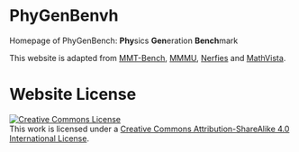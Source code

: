 # PhyGenBenvh
Homepage of PhyGenBench: **Phy**sics **Gen**eration **Bench**mark 

 This website is adapted from [MMT-Bench](https://mmt-bench.github.io/), [MMMU](https://mmmu-benchmark.github.io/), [Nerfies](https://nerfies.github.io) and [MathVista](https://mathvista.github.io/).

# Website License
<a rel="license" href="http://creativecommons.org/licenses/by-sa/4.0/"><img alt="Creative Commons License" style="border-width:0" src="https://i.creativecommons.org/l/by-sa/4.0/88x31.png" /></a><br />This work is licensed under a <a rel="license" href="http://creativecommons.org/licenses/by-sa/4.0/">Creative Commons Attribution-ShareAlike 4.0 International License</a>.
